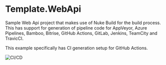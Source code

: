 # Template.WebApi

Sample Web Api project that makes use of Nuke Build for the build process. This has support for generation of pipeline code for AppVeyor, Azure Pipelines, Bamboo, Bitrise, GitHub Actions, GitLab, Jenkins, TeamCity and TravicCI.

This example specifically has CI generation setup for GitHub Actions.

![CI/CD](https://github.com/chivandikwa/Template.WebApi/workflows/Build/badge.svg)

